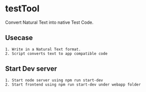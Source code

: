 # testTool
Convert Natural Text into native Test Code.

## Usecase
    1. Write in a Natural Text format.
    2. Script converts text to app compatible code

## Start Dev server
    1. Start node server using npm run start-dev
    2. Start frontend using npm run start-dev under webapp folder
